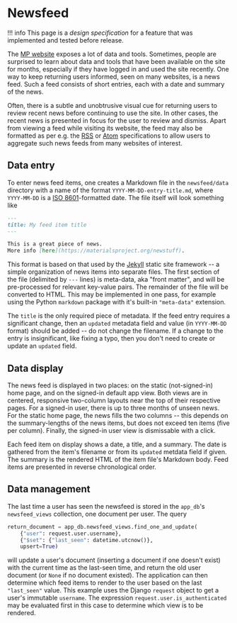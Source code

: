 # Newsfeed

!!! info
    This page is a *design specification* for a feature that was implemented and
    tested before release.

The [MP website](//materialsproject.org) exposes a lot of data and tools.
Sometimes, people are surprised to learn about data and tools that have been
available on the site for months, especially if they have logged in and used the
site recently. One way to keep returning users informed, seen on many websites,
is a news feed. Such a feed consists of short entries, each with a date and
summary of the news.

Often, there is a subtle and unobtrusive visual cue for
returning users to review recent news before continuing to use the site. In
other cases, the recent news is presented in focus for the user to review and
dismiss. Apart from viewing a feed while visiting its website, the feed may
also be formatted as per e.g. the
[RSS](https://validator.w3.org/feed/docs/rss2.html) or
[Atom](https://validator.w3.org/feed/docs/atom.html) specifications to allow
users to aggregate such news feeds from many websites of interest.

## Data entry

To enter news feed items, one creates a Markdown file in the `newsfeed/data`
directory with a name of the format `YYYY-MM-DD-entry-title.md`, where
`YYYY-MM-DD` is a [ISO 8601](https://en.wikipedia.org/wiki/ISO_8601)-formatted
date. The file itself will look something like

```markdown
---
title: My feed item title
---

This is a great piece of news.
More info [here](https://materialsproject.org/newstuff).
```

This format is based on that used by the [Jekyll](https://jekyllrb.com/) static
site framework -- a simple organization of news items into separate files. The
first section of the file (delimited by `---` lines) is meta-data, aka "front
matter", and will be pre-processed for relevant key-value pairs. The remainder
of the file will be converted to HTML. This may be implemented in one pass, for
example using the Python `markdown` package with it's built-in `"meta-data"`
extension.

The `title` is the only required piece of metadata. If the feed entry requires a
significant change, then an `updated` metadata field and value (in `YYYY-MM-DD`
format) should be added -- do not change the filename. If a change to the entry
is insignificant, like fixing a typo, then you don't need to create or update an
`updated` field.


## Data display

The news feed is displayed in two places: on the static (not-signed-in) home
page, and on the signed-in default app view. Both views are in centered,
responsive two-column layouts near the top of their respective pages. For a
signed-in user, there is up to three months of unseen news. For the static home
page, the news fills the two columns -- this depends on the summary-lengths of
the news items, but does not exceed ten items (five per column). Finally, the
signed-in user view is dismissable with a click.

Each feed item on display shows a date, a title, and a summary. The date is
gathered from the item's filename or from its `updated` metdata field if
given. The summary is the rendered HTML of the item file's Markdown body. Feed
items are presented in reverse chronological order.

## Data management

The last time a user has seen the newsfeed is stored in the `app_db`'s
`newsfeed_views` collection, one document per user. The query
```python
return_document = app_db.newsfeed_views.find_one_and_update(
    {"user": request.user.username},
    {"$set": {"last_seen": datetime.utcnow()},
    upsert=True)
```
will update a user's document (inserting a document if one doesn't exist) with
the current time as the last-seen time, and return the old user document (or
`None` if no document existed). The application can then determine which
feed items to render to the user based on the last `"last_seen"` value. This
example uses the Django `request` object to get a user's immutable `username`.
The expression `request.user.is_authenticated` may be evaluated first in this
case to determine which view is to be rendered.
